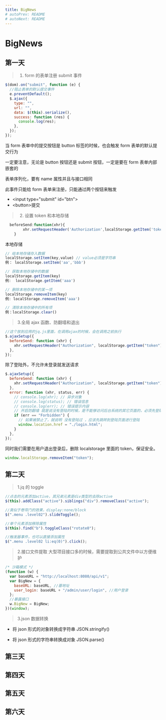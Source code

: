```yaml
---
title: BigNews
# autoPrev: README
# autoNext: README
---
```


# BigNews

## 第一天

> 1.  form 的表单注册 submit 事件

```javascript
$(dom).on("submit", function (e) {
  //阻止表单的默认提交事件
  e.preventDefault();
  $.ajax({
    type: "",
    url: "",
    data: $(this).serialize(),
    success: function (res) {
      console.log(res);
    },
  });
});
```

当 form 表单中的提交按钮是 button 标签的时候，也会触发 form 表单的默认提交行为

一定要注意，无论是 button 按钮还是 submit 按钮，一定是要在 form 表单内部嵌套的

表单序列化，要有 name 属性并且与接口相同

此事件只能给 form 表单来注册，只能通过两个按钮来触发

- \<input type="submit" id="btn">
- \<button>提交</button>

> 2.  设置 token 和本地存储

```javascript
  beforeSend:function(xhr){
        xhr.setRequestHeader('Authorization',localStorage.getItem('token'))
    }
```

本地存储

```javascript
// 给本地存储存入数据
localStorage.setItem(key,value) // value必须是字符串
例： localStorage.setItem('aa','bbb')

// 获取本地存储中的数据
localStorage.getItem(key)
例:  localStorage.getItem('aaa')

// 删除本地存储中的某一项
localStorage.removeItem(key)
例: localStorage.removeItem('aaa')

// 清除本地存储中的所有项
例：localStorage.clear()
```

> 3.全局 ajax 函数、防翻墙和退出

```js
//这个放到应用的jq.js里面，在调用ajax的时候，会在调用之前执行
$.ajaxSetup({
  beforeSend: function (xhr) {
    xhr.setRequestHeader("Authorization", localStorage.getItem("token"));
  },
});
```

除了登陆外，不允许未登录就发送请求

```js
$.ajaxSetup({
  beforeSend: function (xhr) {
    xhr.setRequestHeader("Authorization", localStorage.getItem("token"));
  },
  error: function (xhr, status, err) {
    // console.log(xhr); // 异步对象
    // console.log(status); // 错误信息
    // console.log(err); // 错误提示内容
    // 开启防翻墙 就是说没有登陆的时候，是不能够访问后台系统的其它页面的，必须先登陆
    if (err == "Forbidden") {
      // 如果被禁止了，就说明 没有登陆过 ，应该先跳转到登陆页面进行登陆
      window.location.href = "./login.html";
    }
  },
});
```

同时我们需要在用户退出登录后，删除 localstorage 里面的 token，保证安全。

```js
window.localStorage.removeItem("token");
```

## 第二天

> 1.jq 的 toggle

```js
//点击的元素添加active，其兄弟元素是div类型的去除active
$(this).addClass("active").siblings("div").removeClass("active");

//类似于卷帘门的效果，display:none/block
$(".menu .level02").slideToggle();

//单个元素添加移除属性
$(this).find("b").toggleClass("rotate0");

//触发器事件，也可以直接添加属性
$(".menu .level02 li:eq(0)").click();
```

> 2.接口文件提取
> 大型项目接口多的时候，需要提取到公共文件中以方便维护

```js
/* 沙箱模式 */
(function (w) {
  var baseURL = "http://localhost:8080/api/v1";
  var BigNew = {
    baseURL: baseURL, //基地址
    user_login: baseURL + "/admin/user/login", //用户登录
  };
  //暴露接口
  w.BigNew = BigNew;
})(window);
```

> 3.json 数据转换

- 将 json 形式的对象转换成字符串 JSON.stringify()

- 将 json 形式的字符串转换成对象 JSON.parse()

## 第三天

## 第四天

## 第五天

## 第六天
